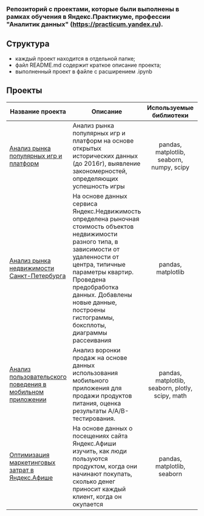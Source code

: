 ### Репозиторий с проектами, которые были выполнены в рамках обучения в Яндекс.Практикуме, профессии "Аналитик данных" (https://practicum.yandex.ru).
## Структура
- каждый проект находится в отдельной папке;
- файл README.md содержит краткое описание проекта;
- выполненный проект в файле с расширением .ipynb

## Проекты
| Название проекта | Описание                             | Используемые библиотеки | Навыки |
|------------------|--------------------------------------|:-----------------------:|--------|
|[Анализ рынка популярных игр и платформ](https://github.com/Faskhutdinova/edu_projects/tree/master/game_project)| Анализ рынка популярных игр и платформ на основе открытых исторических данных (до 2016г), выявление закономерностей, определяющих успешность игры | pandas, matplotlib, seaborn, numpy, scipy| предобработка данных, исследовательский анализ данных, описательная статистика, проверка статистических гипотез|
|[Анализ рынка недвижимости Санкт-Петербурга](https://github.com/Faskhutdinova/edu_projects/tree/master/spb_real_estate) | На основе данных сервиса Яндекс.Недвижимость определена рыночная стоимость объектов недвижимости разного типа, в зависимости от удаленности от центра, типичные параметры квартир. Проведена предобработка данных. Добавлены новые данные, построены гистограммы, боксплоты, диаграммы рассеивания|pandas, matplotlib|предобработка данных, исследовательский анализ данных, визуализация данных|
|[Анализ пользовательского поведения в мобильном приложении](https://github.com/Faskhutdinova/edu_projects/tree/main/mobile%20store)|Анализ воронки продаж на основе данных использования мобильного приложения для продажи продуктов питания, оценка результаты A/A/B-тестирования.| pandas, matplotlib, seaborn, plotly, scipy, math| A/B-тестирование, событийная аналитика, продуктовые метрики, проверка статистических гипотез, визуализация данных|
|[Оптимизация маркетинговых затрат в Яндекс.Афише](https://github.com/Faskhutdinova/edu_projects/tree/main/business_metrics)| На основе данных о посещениях сайта Яндекс.Афиши изучить, как люди пользуются продуктом, когда они начинают покупать, сколько денег приносит каждый клиент, когда он окупается| pandas, matplotlib, seaborn| когортный анализ, юнит-экономика, продуктовые метрики|
